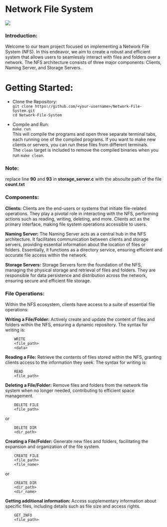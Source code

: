 # Network File System

![](https://blog.eduonix.com/wp-content/uploads/2018/04/HDFS-Architecture.png)

### Introduction:

Welcome to our team project focused on implementing a Network File System (NFS). In this endeavor, we aim to create a robust and efficient system that allows users to seamlessly interact with files and folders over a network. The NFS architecture consists of three major components: Clients, Naming Server, and Storage Servers.

# Getting Started: 
* Clone the Repository: \
 `git clone https://github.com/<your-username>/Network-File-System.git`\
`cd Network-File-System`

* Compile and Run: \
`make run` \
This will compile the programs and open three separate terminal tabs, each running one of the compiled programs. If you want to make new clients or servers, you can run these files from different terminals. \
The `clean` target is included to remove the compiled binaries when you run `make clean`.

### Note: 

replace line **90** and **93** in **storage_server.c** with the absoulte path of the file **count.txt**

### Components:

**Clients:**
Clients are the end-users or systems that initiate file-related operations. They play a pivotal role in interacting with the NFS, performing actions such as reading, writing, deleting, and more. Clients act as the primary interface, making file system operations accessible to users.

**Naming Server:**
The Naming Server acts as a central hub in the NFS architecture. It facilitates communication between clients and storage servers, providing essential information about the location of files or folders. Essentially, it functions as a directory service, ensuring efficient and accurate file access within the network.

**Storage Servers:**
Storage Servers form the foundation of the NFS, managing the physical storage and retrieval of files and folders. They are responsible for data persistence and distribution across the network, ensuring secure and efficient file storage.

### File Operations:

Within the NFS ecosystem, clients have access to a suite of essential file operations:

**Writing a File/Folder:** Actively create and update the content of files and folders within the NFS, ensuring a dynamic repository.
The syntax for writing is:
``` 
    WRITE
    <file_path>
    <data>
```

**Reading a File:** Retrieve the contents of files stored within the NFS, granting clients access to the information they seek.
The syntax for writing is:
``` 
    READ
    <file_path>
```

**Deleting a File/Folder:** Remove files and folders from the network file system when no longer needed, contributing to efficient space management.
```
    DELETE FILE
    <file_path>
```
or
```
    DELETE DIR
    <dir_path>
```

**Creating a File/Folder:** Generate new files and folders, facilitating the expansion and organization of the file system.
```
    CREATE FILE
    <file_path>
    <file_name>
```
or
```
    CREATE DIR
    <dir_path>
    <dir_name>
```


**Getting additional information:** Access supplementary information about specific files, including details such as file size and access rights.
```
    GET_INFO
    <file_path>
```
